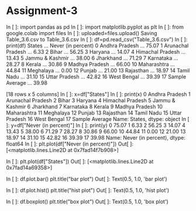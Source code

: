 # Assignment-3

In [ ]: import pandas as pd In [ ]: import matplotlib.pyplot as plt In [ ]: from google.colab import files In [ ]: uploaded=files.upload() Saving Table_3.6.csv to Table_3.6.csv In [ ]: df=pd.read_csv("Table_3.6.csv") In [ ]: print(df) States ... Never (in percent) 0 Andhra Pradesh ... 75.07 1 Arunachal Pradesh ... 6.33 2 Bihar ... 56.25 3 Haryana ... 14.07 4 Himachal Pradesh ... 13.43 5 Jammu & Kashmir ... 38.00 6 Jharkhand ... 71.29 7 Karnataka ... 28.27 8 Kerala ... 30.86 9 Madhya Pradesh ... 66.00 10 Maharashtra ... 44.84 11 Meghalaya ... 0.00 12 Punjab ... 21.00 13 Rajasthan ... 18.97 14 Tamil Nadu ... 31.10 15 Uttar Pradesh ... 42.82 16 West Bengal ... 39.39 17 Sample Average ... 39.98

[18 rows x 5 columns] In [ ]: x=df["States"] In [ ]: print(x) 0 Andhra Pradesh 1 Arunachal Pradesh 2 Bihar 3 Haryana 4 Himachal Pradesh 5 Jammu & Kashmir 6 Jharkhand 7 Karnataka 8 Kerala 9 Madhya Pradesh 10 Maharashtra 11 Meghalaya 12 Punjab 13 Rajasthan 14 Tamil Nadu 15 Uttar Pradesh 16 West Bengal 17 Sample Average Name: States, dtype: object In [ ]: y=df["Never (in percent)"] In [ ]: print(y) 0 75.07 1 6.33 2 56.25 3 14.07 4 13.43 5 38.00 6 71.29 7 28.27 8 30.86 9 66.00 10 44.84 11 0.00 12 21.00 13 18.97 14 31.10 15 42.82 16 39.39 17 39.98 Name: Never (in percent), dtype: float64 In [ ]: plt.plot(df["Never (in percent)"]) Out[ ]: [<matplotlib.lines.Line2D at 0x7fad14f7b908>]

In [ ]: plt.plot(df["States"]) Out[ ]: [<matplotlib.lines.Line2D at 0x7fad14a69358>]

In [ ]: df.plot.bar() plt.title("bar plot") Out[ ]: Text(0.5, 1.0, 'bar plot')

In [ ]: df.plot.hist() plt.title("hist plot") Out[ ]: Text(0.5, 1.0, 'hist plot')

In [ ]: df.boxplot() plt.title("box plot") Out[ ]: Text(0.5, 1.0, 'box plot')
